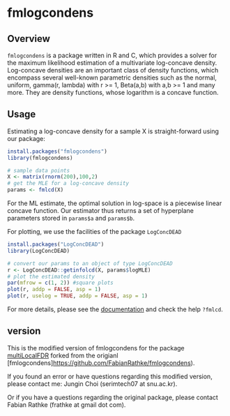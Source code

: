 # fmlogcondens

## Overview

`fmlogcondens` is a package written in R and C, which provides a solver for the maximum likelihood estimation of a multivariate log-concave density. Log-concave densities are an important class of density functions, which encompass several well-known parametric densities such as the normal, uniform, gamma(r, lambda) with r >= 1, Beta(a,b) with a,b >= 1 and many more. They are density functions, whose logarithm is a concave function.  

## Usage

Estimating a log-concave density for a sample X is straight-forward using our package:

```R
install.packages("fmlogcondens")
library(fmlogcondens)

# sample data points
X <- matrix(rnorm(200),100,2)
# get the MLE for a log-concave density
params <- fmlcd(X)
```

For the ML estimate, the optimal solution in log-space is a piecewise linear concave function. Our estimator thus returns a set of hyperplane parameters stored in `params$a` and `params$b`. 

For plotting, we use the facilities of the package `LogConcDEAD`

```R
install.packages("LogConcDEAD")
library(LogConcDEAD)

# convert our params to an object of type LogConcDEAD
r <- LogConcDEAD::getinfolcd(X, params$logMLE)
# plot the estimated density
par(mfrow = c(1, 2)) #square plots
plot(r, addp = FALSE, asp = 1)
plot(r, uselog = TRUE, addp = FALSE, asp = 1)
```
For more details, please see the [documentation](vignettes/documentation.html) and check the help `?fmlcd`.


## version

This is the modified version of fmlogcondens for the package [multiLocalFDR](https://github.com/JungiinChoi/multiLocalFDR) forked from the origianl [fmlogcondens]https://github.com/FabianRathke/fmlogcondens).

If you found an error or have questions regarding this modified version, please contact me: Jungin Choi (serimtech07 at snu.ac.kr).

Or if you have a questions regarding the original package, please contact Fabian Rathke (frathke at gmail dot com).
